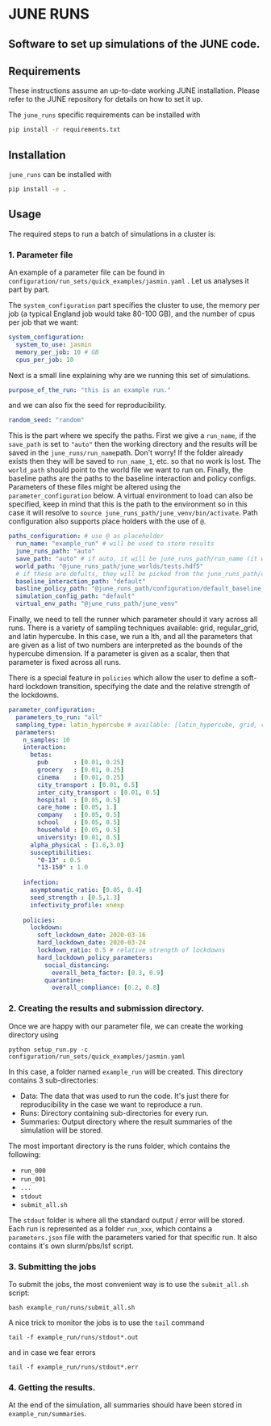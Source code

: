 # JUNE RUNS



## Software to set up simulations of the JUNE code.



## Requirements

These instructions assume an up-to-date working JUNE installation. Please refer to the JUNE repository for details on how to set it up.

The ``june_runs`` specific requirements can be installed with

```bash
pip install -r requirements.txt
```

## Installation

``june_runs`` can be installed with

```bash
pip install -e .
```



## Usage

The required steps to run a batch of simulations in a cluster is:

### 1. Parameter file

An example of a parameter file can be found in `configuration/run_sets/quick_examples/jasmin.yaml` . Let us analyses it part by part.

The ``system_configuration`` part specifies the cluster to use, the memory per job (a typical England job would take 80-100 GB), and the number of cpus per job that we want:

```yaml
system_configuration:
  system_to_use: jasmin
  memory_per_job: 10 # GB
  cpus_per_job: 10
```

Next is a small line explaining why are we running this set of simulations.

```yaml
purpose_of_the_run: "this is an example run."
```
and we can also fix the seed for reproducibility.
```yaml
random_seed: "random"
```

This is the part where we specify the paths. First we give a ``run_name``, if the ``save_path`` is set to ``"auto"`` then the working directory and the results will be saved in the ``june_runs/run_name``path. Don't worry! If the folder already exists then they will be saved to ``run_name_1``, etc. so that no work is lost.
The ``world_path`` should point to the world file we want to run on. Finally, the baseline paths are the paths to the baseline interaction and policy configs. Parameters of these files might be altered using the ``parameter_configuration`` below. A virtual environment to load can also be specified, keep in mind that this is the path to the environment so in this case it will resolve to ``source june_runs_path/june_venv/bin/activate``.
Path configuration also supports place holders with the use of ``@``.

```yaml
paths_configuration: # use @ as placeholder
  run_name: "example_run" # will be used to store results
  june_runs_path: "auto"
  save_path: "auto" # if auto, it will be june_runs_path/run_name (it won't override anything)
  world_path: "@june_runs_path/june_worlds/tests.hdf5" 
  # if these are defults, they will be picked from the june_runs_path/configuration/default_baseline_configs
  baseline_interaction_path: "default"
  basline_policy_path: "@june_runs_path/configuration/default_baseline_configs/policy.yaml"
  simulation_config_path: "default"
  virtual_env_path: "@june_runs_path/june_venv"
```


Finally, we need to tell the runner which parameter should it vary across all runs. There is a variety of sampling techniques available: grid, regular_grid, and latin hypercube. In this case, we run a lth, and all the parameters that are given as a list of two numbers are interpreted as the bounds of the hypercube dimension. If a parameter is given as a scalar, then that parameter is fixed across all runs.

There is a special feature in ``policies`` which allow the user to define a soft-hard lockdown transition, specifying the date and the relative strength of the lockdowns.

```yaml
parameter_configuration:
  parameters_to_run: "all"
  sampling_type: latin_hypercube # available: [latin_hypercube, grid, regular_grid]
  parameters:
    n_samples: 10
    interaction:
      betas:
        pub       : [0.01, 0.25]
        grocery   : [0.01, 0.25]
        cinema    : [0.01, 0.25]
        city_transport : [0.01, 0.5]
        inter_city_transport : [0.01, 0.5]
        hospital  : [0.05, 0.5]
        care_home : [0.05, 1.]
        company   : [0.05, 0.5]
        school    : [0.05, 0.5]
        household : [0.05, 0.5]
        university: [0.01, 0.5]
      alpha_physical : [1.8,3.0]
      susceptibilities:
        "0-13" : 0.5
        "13-150" : 1.0
  
    infection:
      asymptomatic_ratio: [0.05, 0.4]
      seed_strength : [0.5,1.3]
      infectivity_profile: xnexp
  
    policies:
      lockdown:
        soft_lockdown_date: 2020-03-16
        hard_lockdown_date: 2020-03-24
        lockdown_ratio: 0.5 # relative strength of lockdowns
        hard_lockdown_policy_parameters:
          social_distancing:
            overall_beta_factor: [0.3, 0.9]
          quarantine: 
            overall_compliance: [0.2, 0.8]

```

### 2. Creating the results and submission directory.

Once we are happy with our parameter file, we can create the working directory using

```
python setup_run.py -c configuration/run_sets/quick_examples/jasmin.yaml
```

In this case, a folder named ``example_run`` will be created. This directory contains 3 sub-directories:
- Data: The data that was used to run the code. It's just there for reproducibility in the case we want to reproduce a run.
- Runs: Directory containing sub-directories for every run.
- Summaries: Output directory where the result summaries of the simulation will be stored.

The most important directory is the runs folder, which contains the following:
- ``run_000``
- ``run_001``
- ``...``
- ``stdout``
- ``submit_all.sh``


The ``stdout`` folder is where all the standard output / error will be stored.
Each run is represented as a folder ``run_xxx``, which contains a ``parameters.json`` file with the parameters varied for that specific run. It also contains it's own slurm/pbs/lsf script.

### 3. Submitting the jobs

To submit the jobs, the most convenient way is to use the ``submit_all.sh`` script:

```
bash example_run/runs/submit_all.sh
```

A nice trick to monitor the jobs is to use the ``tail`` command

```
tail -f example_run/runs/stdout*.out
```

and in case we fear errors
```
tail -f example_run/runs/stdout*.err
```

### 4. Getting the results.

At the end of the simulation, all summaries should have been stored in ``example_run/summaries``.
